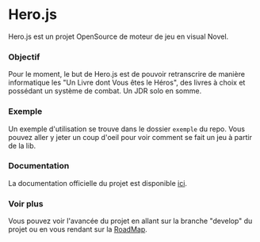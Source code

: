 # Hero.js

Hero.js est un projet OpenSource de moteur de jeu en visual Novel.

### Objectif

Pour le moment, le but de Hero.js est de pouvoir retranscrire de manière informatique les "Un Livre dont Vous êtes le Héros", des livres à choix et possédant un système de combat. Un JDR solo en somme.

### Exemple

Un exemple d'utilisation se trouve dans le dossier `exemple` du repo. Vous pouvez aller y jeter un coup d'oeil pour voir comment se fait un jeu à partir de la lib.

### Documentation

La documentation officielle du projet est disponible [ici](https://icy-wind-398.notion.site/Hero-js-03dc521b26ea4c4fb8d551821cd40092).

### Voir plus

Vous pouvez voir l'avancée du projet en allant sur la branche "develop" du projet ou en vous rendant sur la [RoadMap](https://icy-wind-398.notion.site/7491a484d7c04780a355470017cd76c2?v=b84e9b3d9c754a97b857863aed9811e7).